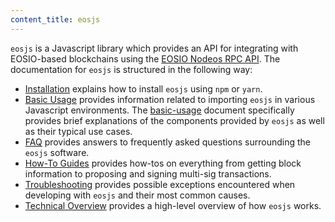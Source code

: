 ```yaml
---
content_title: eosjs
---
```


`eosjs` is a Javascript library which provides an API for integrating with EOSIO-based blockchains using the [EOSIO Nodeos RPC API](https://developers.eos.io/eosio-nodeos/reference).  The documentation for `eosjs` is structured in the following way:

* [Installation](02_installation.md) explains how to install `eosjs` using `npm` or `yarn`.
* [Basic Usage](basic-usage/) provides information related to importing `eosjs` in various Javascript environments.  The [basic-usage](basic-usage/03_basic-usage.md) document specifically provides brief explanations of the components provided by `eosjs` as well as their typical use cases.
* [FAQ](faq/) provides answers to frequently asked questions surrounding the `eosjs` software.
* [How-To Guides](how-to-guides/) provides how-tos on everything from getting block information to proposing and signing multi-sig transactions.
* [Troubleshooting](troubleshooting/) provides possible exceptions encountered when developing with `eosjs` and their most common causes.
* [Technical Overview](01_technical-overview.md) provides a high-level overview of how `eosjs` works.
